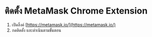 # ติดตั้ง MetaMask Chrome Extension

1. เปิดลิ้งค์ [https://metamask.io/](https://metamask.io/)
2. กดติดตั้ง และดำเนินตามขั้นตอน
